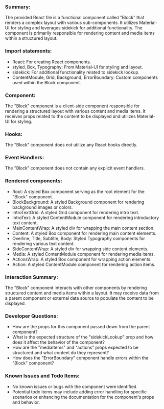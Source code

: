 ### Summary:
The provided React file is a functional component called "Block" that renders a complex layout with various sub-components. It utilizes Material-UI for styling and leverages sidekick for additional functionality. The component is primarily responsible for rendering content and media items within a structured layout.

### Import statements:
- React: For creating React components.
- styled, Box, Typography: From Material-UI for styling and layout.
- sidekick: For additional functionality related to sidekick lookup.
- ContentModule, Grid, Background, ErrorBoundary: Custom components used within the Block component.

### Component:
The "Block" component is a client-side component responsible for rendering a structured layout with various content and media items. It receives props related to the content to be displayed and utilizes Material-UI for styling.

### Hooks:
The "Block" component does not utilize any React hooks directly.

### Event Handlers:
The "Block" component does not contain any explicit event handlers.

### Rendered components:
- Root: A styled Box component serving as the root element for the "Block" component.
- BlockBackground: A styled Background component for rendering background images or colors.
- IntroTextGrid: A styled Grid component for rendering intro text.
- IntroText: A styled ContentModule component for rendering introductory text content.
- MainContentWrap: A styled div for wrapping the main content section.
- Content: A styled Box component for rendering main content elements.
- Overline, Title, Subtitle, Body: Styled Typography components for rendering various text content.
- SideContentWrap: A styled div for wrapping side content elements.
- Media: A styled ContentModule component for rendering media items.
- ActionsWrap: A styled Box component for wrapping action elements.
- Action: A styled ContentModule component for rendering action items.

### Interaction Summary:
The "Block" component interacts with other components by rendering structured content and media items within a layout. It may receive data from a parent component or external data source to populate the content to be displayed.

### Developer Questions:
- How are the props for this component passed down from the parent component?
- What is the expected structure of the "sidekickLookup" prop and how does it affect the behavior of the component?
- How are the "mediaItems" and "actions" props expected to be structured and what content do they represent?
- How does the "ErrorBoundary" component handle errors within the "Block" component?

### Known Issues and Todo Items:
- No known issues or bugs with the component were identified.
- Potential todo items may include adding error handling for specific scenarios or enhancing the documentation for the component's props and behavior.
